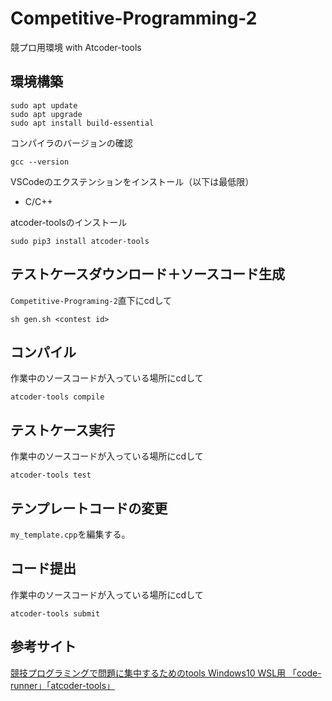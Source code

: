 # Competitive-Programming-2
競プロ用環境 with Atcoder-tools

## 環境構築
```
sudo apt update
sudo apt upgrade
sudo apt install build-essential
```

コンパイラのバージョンの確認
```
gcc --version
```

VSCodeのエクステンションをインストール（以下は最低限）
- C/C++

atcoder-toolsのインストール
```
sudo pip3 install atcoder-tools
```

## テストケースダウンロード＋ソースコード生成
```Competitive-Programing-2```直下にcdして
```
sh gen.sh <contest id>
```

## コンパイル
作業中のソースコードが入っている場所にcdして
```
atcoder-tools compile
```

## テストケース実行
作業中のソースコードが入っている場所にcdして
```
atcoder-tools test
```

## テンプレートコードの変更
```my_template.cpp```を編集する。

## コード提出
作業中のソースコードが入っている場所にcdして
```
atcoder-tools submit
```

## 参考サイト
[競技プログラミングで問題に集中するためのtools Windows10 WSL用 「code-runner」「atcoder-tools」](https://qiita.com/masakinihirota/items/30a45cd250c0c99f8626)